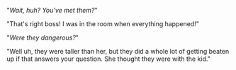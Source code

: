 "*Wait, huh? You've met them?*"

"That's right boss! I was in the room when everything happened!"

"*Were they dangerous?*"

"Well uh, they were taller than her, but they did a whole lot of getting beaten up if that answers your question. She thought they were with the kid."

